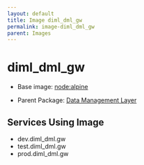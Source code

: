 ```yaml
---
layout: default
title: Image diml_dml_gw
permalink: image-diml_dml_gw
parent: Images
---
```

# diml_dml_gw

* Base image:  [node:alpine](image-node:alpine)

* Parent Package: [Data Management Layer](package--edgemere-diml-dml)


## Services Using Image
* dev.diml_dml.gw
* test.diml_dml.gw
* prod.diml_dml.gw

